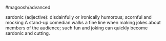 #magoosh/advanced

sardonic (adjective): disdainfully or ironically humorous; scornful and mocking 
A stand-up comedian walks a fine line when making jokes about members of the audience; such fun and 
joking can quickly become sardonic and cutting. 
